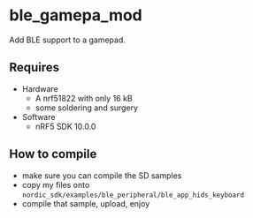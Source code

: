 # ble_gamepa_mod

Add BLE support to a gamepad.

## Requires 

- Hardware
  - A nrf51822 with only 16 kB  
  - some soldering and surgery
- Software
  - nRF5 SDK 10.0.0

## How to compile

- make sure you can compile the SD samples
- copy my files onto `nordic_sdk/examples/ble_peripheral/ble_app_hids_keyboard`
- compile that sample, upload, enjoy

